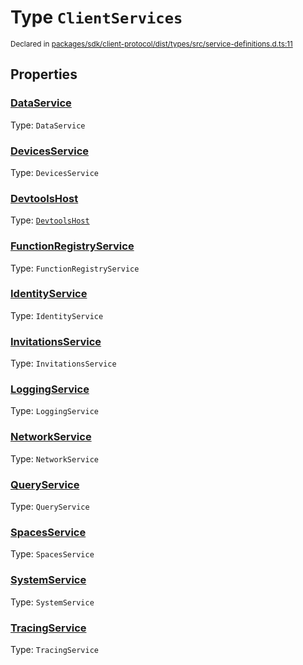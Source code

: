 # Type `ClientServices`
<sub>Declared in [packages/sdk/client-protocol/dist/types/src/service-definitions.d.ts:11]()</sub>




## Properties
### [DataService]()
Type: <code>DataService</code>




### [DevicesService]()
Type: <code>DevicesService</code>




### [DevtoolsHost]()
Type: <code>[DevtoolsHost](/api/@dxos/react-client/interfaces/DevtoolsHost)</code>




### [FunctionRegistryService]()
Type: <code>FunctionRegistryService</code>




### [IdentityService]()
Type: <code>IdentityService</code>




### [InvitationsService]()
Type: <code>InvitationsService</code>




### [LoggingService]()
Type: <code>LoggingService</code>




### [NetworkService]()
Type: <code>NetworkService</code>




### [QueryService]()
Type: <code>QueryService</code>




### [SpacesService]()
Type: <code>SpacesService</code>




### [SystemService]()
Type: <code>SystemService</code>




### [TracingService]()
Type: <code>TracingService</code>





